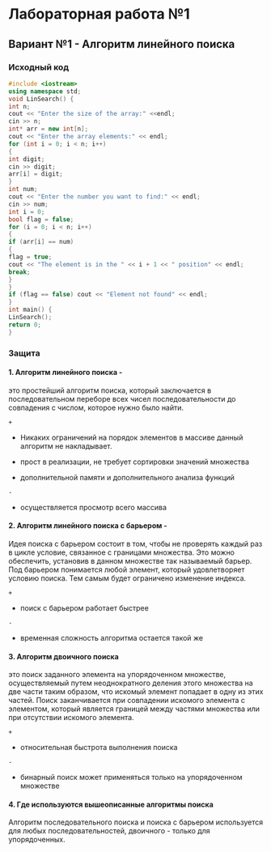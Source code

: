 # Лабораторная работа №1

## Вариант №1 - Алгоритм линейного поиска

### Исходный код

```c++
#include <iostream>
using namespace std;
void LinSearch() {
int n;
cout << "Enter the size of the array:" <<endl;
cin >> n;
int* arr = new int[n];
cout << "Enter the array elements:" << endl;
for (int i = 0; i < n; i++)
{
int digit;
cin >> digit;
arr[i] = digit;
}
int num;
cout << "Enter the number you want to find:" << endl;
cin >> num;
int i = 0;
bool flag = false;
for (i = 0; i < n; i++)
{
if (arr[i] == num)
{
flag = true;
cout << "The element is in the " << i + 1 << " position" << endl;
break;
}
}
if (flag == false) cout << "Element not found" << endl;
}
int main() {
LinSearch();
return 0;
}

```

### Защита

#### 1. Алгоритм линейного поиска -

это простейший алгоритм поиска, который заключается в последовательном переборе всех чисел последовательности до совпадения с числом, которое нужно было найти.

`+`

+ Никаких ограничений на порядок элементов в массиве данный алгоритм не накладывает.

+ прост в реализации, не требует сортировки значений множества
+ дополнительной памяти и дополнительного анализа функций

 `-`

+ осуществляется просмотр всего массива

#### 2. Алгоритм линейного поиска с барьером -

Идея поиска с барьером состоит в том, чтобы не проверять каждый раз в цикле условие, связанное с границами множества. Это можно обеспечить, установив в данном множестве так называемый барьер. Под барьером понимается любой элемент, который удовлетворяет условию поиска. Тем самым будет ограничено изменение индекса.

`+`

+ поиск с барьером работает быстрее

`-`

+ временная сложность алгоритма остается такой же

#### 3. Алгоритм двоичного поиска

это поиск заданного элемента на упорядоченном множестве, осуществляемый путем неоднократного деления этого множества на две части таким образом, что искомый элемент попадает в одну из этих частей. Поиск заканчивается при совпадении искомого элемента с элементом, который является границей между частями множества или при отсутствии искомого элемента.

`+`

+ относительная быстрота выполнения поиска

`-`

+ бинарный поиск может применяться только на упорядоченном множестве

#### 4. Где используются вышеописанные алгоритмы поиска

Алгоритм последовательного поиска и поиска с барьером используется для любых последовательностей, двоичного - только для упорядоченных.
